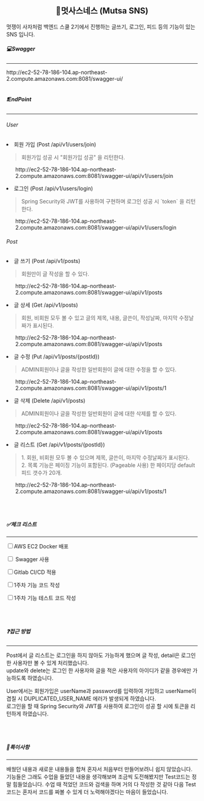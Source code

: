 <div align="center">
    <h2> 🦁멋사스네스 (Mutsa SNS) </h2>
</div>


멋쟁이 사자처럼 백엔드 스쿨 2기에서 진행하는 글쓰기, 로그인, 피드 등의 기능이 있는 SNS 입니다. 

<h5>💻Swagger</h5>
<hr>
<a>http://ec2-52-78-186-104.ap-northeast-2.compute.amazonaws.com:8081/swagger-ui/</a>

<br>
<br>

<h5>❗EndPoint</h5>
<hr>
<h6>User</h6>
<li>회원 가입 (Post /api/v1/users/join)
<blockquote>
    회원가입 성공 시 "회원가입 성공" 을 리턴한다. 
</blockquote>
    <ul>
        http://ec2-52-78-186-104.ap-northeast-2.compute.amazonaws.com:8081/swagger-ui/api/v1/users/join
    </ul>
</li>
    
<li>로그인 (Post /api/v1/users/login)
<blockquote>
Spring Security와 JWT를 사용하여 구현하며 로그인 성공 시 `token` 을 리턴한다.
</blockquote>
    <ul>
        http://ec2-52-78-186-104.ap-northeast-2.compute.amazonaws.com:8081/swagger-ui/api/v1/users/login
    </ul>
</li>

<h6>Post</h6>
<li>글 쓰기 (Post /api/v1/posts)
<blockquote>
    회원만이 글 작성을 할 수 있다. 
</blockquote>
    <ul>
        http://ec2-52-78-186-104.ap-northeast-2.compute.amazonaws.com:8081/swagger-ui/api/v1/posts
    </ul>
</li>

<li>글 상세 (Get /api/v1/posts)
<blockquote>
    회원, 비회원 모두 볼 수 있고 글의 제목, 내용, 글쓴이, 작성날짜, 마지막 수정날짜가 표시된다.
</blockquote>
    <ul>
        http://ec2-52-78-186-104.ap-northeast-2.compute.amazonaws.com:8081/swagger-ui/api/v1/posts
    </ul>
</li>

<li>글 수정 (Put /api/v1/posts/{postId})
<blockquote>
    ADMIN회원이나 글을 작성한 일반회원이 글에 대한 수정을 할 수 있다. 
</blockquote>
    <ul>
        http://ec2-52-78-186-104.ap-northeast-2.compute.amazonaws.com:8081/swagger-ui/api/v1/posts/1
    </ul>
</li>

<li>글 삭제 (Delete /api/v1/posts)
<blockquote>
    ADMIN회원이나 글을 작성한 일반회원이 글에 대한 삭제를 할 수 있다. 
</blockquote>
    <ul>
        http://ec2-52-78-186-104.ap-northeast-2.compute.amazonaws.com:8081/swagger-ui/api/v1/posts
    </ul>
</li>

<li>글 리스트 (Get /api/v1/posts/{postId})
<blockquote>
    1. 회원, 비회원 모두 볼 수 있으며 제목, 글쓴이, 마지막 수정날짜가 표시된다.<br>
    2. 목록 기능은 페이징 기능이 포함된다. (Pageable 사용) 한 페이지당 default 피드 갯수가 20개.
</blockquote>
    <ul>
        http://ec2-52-78-186-104.ap-northeast-2.compute.amazonaws.com:8081/swagger-ui/api/v1/posts/1
    </ul>
</li>
<br>
<br>
<h5>✅체크 리스트</h5>
<hr>
<form method="POST">
      <p><label><input type="checkbox" value="01">AWS EC2 Docker 배포</label></p>
      <p><label><input type="checkbox" value="02"> Swagger 사용 </label></p>
      <p><label><input type="checkbox" value="03">Gitlab CI/CD 적용</label></p>
      <p><label><input type="checkbox" value="04">1주차 기능 코드 작성</label></p>
      <p><label><input type="checkbox" value="05">1주차 기능 테스트 코드 작성</label></p>
    </form>
<br>
<br>

<h5>❓접근 방법</h5>
<hr>
Post에서 글 리스트는 로그인을 하지 않아도 가능하게 했으며 글 작성, detail은 로그인 한 사용자만 볼 수 있게 처리했습니다.<br>
update와 delete는 로그인 한 사용자와 글을 적은 사용자의 아이디가 같을 경우에만 가능하도록 하였습니다. 

User에서는 
회원가입은 userName과 password를 입력하여 가입하고 userName이 겹칠 시 DUPLICATED_USER_NAME 에러가 발생되게 하였습니다.<br> 
로그인을 할 때 Spring Security와 JWT를 사용하여 로그인이 성공 할 시에 토큰을 리턴하게 하였습니다. 


<br>
<br>

<h5>💬특이사항</h5>
<hr>
배웠던 내용과 새로운 내용들을 합쳐 혼자서 처음부터 만들어보려니 쉽지 않았습니다. 기능들은 그래도 수업을 들었던 내용을 
생각해보며 조금씩 도전해봤지만 Test코드는 정말 힘들었습니다. 수업 때 적었던 코드와 검색을 하며 거의 다 작성한 것 같아
다음 Test코드는 혼자서 코드를 짜볼 수 있게 더 노력해야겠다는 마음이 들었습니다. 
